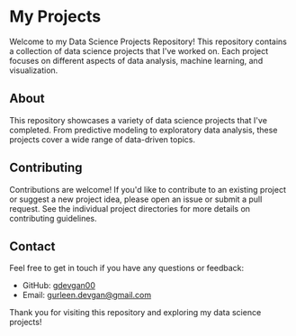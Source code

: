 # My Projects

Welcome to my Data Science Projects Repository! This repository contains a collection of data science projects that I've worked on. Each project focuses on different aspects of data analysis, machine learning, and visualization.

## About

This repository showcases a variety of data science projects that I've completed. From predictive modeling to exploratory data analysis, these projects cover a wide range of data-driven topics.

## Contributing

Contributions are welcome! If you'd like to contribute to an existing project or suggest a new project idea, please open an issue or submit a pull request. See the individual project directories for more details on contributing guidelines.

## Contact

Feel free to get in touch if you have any questions or feedback:

- GitHub: [gdevgan00]([https://github.com/yourusername](https://github.com/gdevgan00))
- Email: gurleen.devgan@gmail.com

Thank you for visiting this repository and exploring my data science projects!
